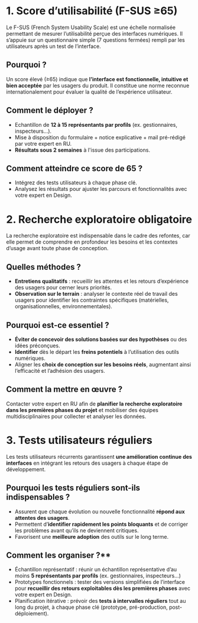 # 1. Score d’utilisabilité (F-SUS ≥65)
Le F-SUS (French System Usability Scale) est une échelle normalisée permettant de mesurer l’utilisabilité perçue des interfaces numériques. Il s’appuie sur un questionnaire simple (7 questions fermées) rempli par les utilisateurs après un test de l’interface.

## Pourquoi ?
Un score élevé (≥65) indique que **l’interface est fonctionnelle, intuitive et bien acceptée** par les usagers du produit. Il constitue une norme reconnue internationalement pour évaluer la qualité de l’expérience utilisateur.

## Comment le déployer ?
- Echantillon de **12 à 15 représentants par profils** (ex. gestionnaires, inspecteurs...).
- Mise à disposition du formulaire + notice explicative + mail pré-rédigé par votre expert en RU.
- **Résultats sous 2 semaines** à l'issue des participations.

## Comment atteindre ce score de 65 ?
- Intégrez des tests utilisateurs à chaque phase clé.
- Analysez les résultats pour ajuster les parcours et fonctionnalités avec votre expert en Design.

# 2. Recherche exploratoire obligatoire
La recherche exploratoire est indispensable dans le cadre des refontes, car elle permet de comprendre en profondeur les besoins et les contextes d’usage avant toute phase de conception.

## Quelles méthodes ?
- **Entretiens qualitatifs** : recueillir les attentes et les retours d’expérience des usagers pour cerner leurs priorités.
- **Observation sur le terrain** : analyser le contexte réel de travail des usagers pour identifier les contraintes spécifiques (matérielles, organisationnelles, environnementales).

## Pourquoi est-ce essentiel ?
- **Éviter de concevoir des solutions basées sur des hypothèses** ou des idées préconçues.
- **Identifier** dès le départ les **freins potentiels** à l’utilisation des outils numériques.
- Aligner les **choix de conception sur les besoins réels**, augmentant ainsi l’efficacité et l’adhésion des usagers.

## Comment la mettre en œuvre ?
Contacter votre expert en RU afin de **planifier la recherche exploratoire dans les premières phases du projet** et mobiliser des équipes multidisciplinaires pour collecter et analyser les données.

# 3. Tests utilisateurs réguliers
Les tests utilisateurs récurrents garantissent **une amélioration continue des interfaces** en intégrant les retours des usagers à chaque étape de développement.

## Pourquoi les tests réguliers sont-ils indispensables ?
- Assurent que chaque évolution ou nouvelle fonctionnalité **répond aux attentes des usagers**.
- Permettent d’**identifier rapidement les points bloquants** et de corriger les problèmes avant qu’ils ne deviennent critiques.
- Favorisent une **meilleure adoption** des outils sur le long terme.

## Comment les organiser ?**
- Échantillon représentatif : réunir un échantillon représentative d’au moins **5 représentants par profils** (ex. gestionnaires, inspecteurs...)
- Prototypes fonctionnels : tester des versions simplifiées de l’interface pour **recueillir des retours exploitables dès les premières phases** avec votre expert en Design.
- Planification itérative : prévoir des **tests à intervalles réguliers** tout au long du projet, à chaque phase clé (prototype, pré-production, post-déploiement).
